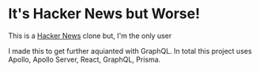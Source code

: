 # It's Hacker News but Worse!
This is a [Hacker News](https://news.ycombinator.com/newest) clone but, I'm the only user

I made this to get further aquianted with GraphQL. In total this project uses Apollo, Apollo Server, React, GraphQL, Prisma.